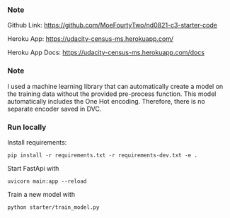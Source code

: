 ### Note

Github Link: https://github.com/MoeFourtyTwo/nd0821-c3-starter-code

Heroku App: https://udacity-census-ms.herokuapp.com/

Heroku App Docs: https://udacity-census-ms.herokuapp.com/docs

### Note

I used a machine learning library that can automatically create a model on the training data without the provided pre-process function. This model automatically includes the One Hot encoding. Therefore, there is no separate encoder saved in DVC.

### Run locally

Install requirements:
```
pip install -r requirements.txt -r requirements-dev.txt -e .
```

Start FastApi with
```
uvicorn main:app --reload
```

Train a new model with 
```
python starter/train_model.py
```